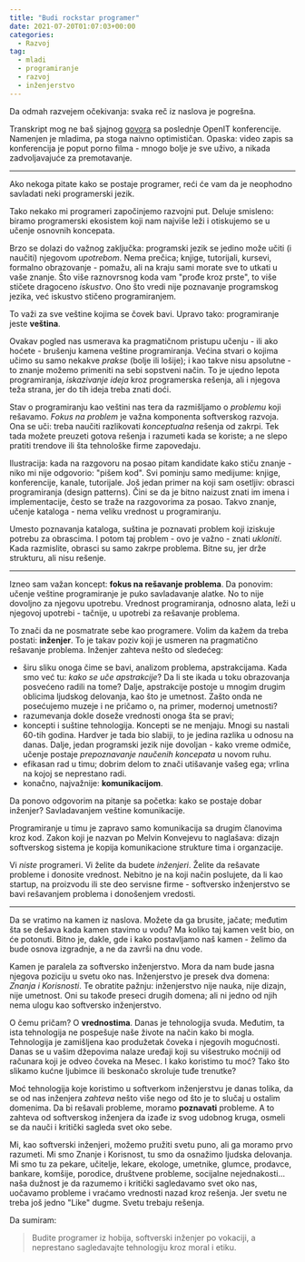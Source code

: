 ```yaml
---
title: "Budi rockstar programer"
date: 2021-07-20T01:07:03+00:00
categories:
  - Razvoj
tag:
  - mladi
  - programiranje
  - razvoj
  - inženjerstvo
---
```


Da odmah razvejem očekivanja: svaka reč iz naslova je pogrešna.

<!--more-->

Transkript mog ne baš sjajnog [govora](https://youtu.be/xnwQfSN27x8) sa poslednje OpenIT konferencije. Namenjen je mladima, pa stoga naivno optimističan. Opaska: video zapis sa konferencija je poput porno filma - mnogo bolje je sve uživo, a nikada zadvoljavajuće za premotavanje.

---

Ako nekoga pitate kako se postaje programer, reći će vam da je neophodno savladati neki programerski jezik.

Tako nekako mi programeri započinjemo razvojni put. Deluje smisleno: biramo programerski ekosistem koji nam najviše leži i otiskujemo se u učenje osnovnih koncepata.

Brzo se dolazi do važnog zaključka: programski jezik se jedino može učiti (i naučiti) njegovom _upotrebom_. Nema prečica; knjige, tutorijali, kursevi, formalno obrazovanje - pomažu, ali na kraju sami morate sve to utkati u vaše znanje. Što više raznovrsnog koda vam "prođe kroz prste", to više stičete dragoceno _iskustvo_. Ono što vredi nije poznavanje programskog jezika, već iskustvo stičeno programiranjem.

To važi za sve veštine kojima se čovek bavi. Upravo tako: programiranje jeste **veština**.

Ovakav pogled nas usmerava ka pragmatičnom pristupu učenju - ili ako hoćete - brušenju kamena veštine programiranja. Većina stvari o kojima učimo su samo nekakve _prakse_ (bolje ili lošije); i kao takve nisu apsolutne - to znanje možemo primeniti na sebi sopstveni način. To je ujedno lepota programiranja, _iskazivanje ideja_ kroz programerska rešenja, ali i njegova teža strana, jer do tih ideja treba znati doći.

Stav o programiranju kao veštini nas tera da razmišljamo o _problemu_ koji rešavamo. _Fokus na problem_ je važna komponenta softverskog razvoja. Ona se uči: treba naučiti razlikovati _konceptualna_ rešenja od zakrpi. Tek tada možete preuzeti gotova rešenja i razumeti kada se koriste; a ne slepo pratiti trendove ili šta tehnološke firme zapovedaju.

Ilustracija: kada na razgovoru na posao pitam kandidate kako stiču znanje - niko mi nije odgovorio: "pišem kod". Svi pominju samo medijume: knjige, konferencije, kanale, tutorijale. Još jedan primer na koji sam osetljiv: obrasci programiranja (design patterns). Čini se da je bitno naizust znati im imena i implementacije, često se traže na razgovorima za posao. Takvo znanje, učenje kataloga - nema veliku vrednost u programiranju.

Umesto poznavanja kataloga, suština je poznavati problem koji iziskuje potrebu za obrascima. I potom taj problem - ovo je važno - znati _ukloniti_. Kada razmislite, obrasci su samo zakrpe problema. Bitne su, jer drže strukturu, ali nisu rešenje.

---

Izneo sam važan koncept: **fokus na rešavanje problema**. Da ponovim: učenje veštine programiranje je puko savladavanje alatke. No to nije dovoljno za njegovu upotrebu. Vrednost programiranja, odnosno alata, leži u njegovoj upotrebi - tačnije, u upotrebi za rešavanje problema.

To znači da ne posmatrate sebe kao programere. Volim da kažem da treba postati: **inženjer**. To je takav poziv koji je usmeren na pragmatično rešavanje problema. Inženjer zahteva nešto od sledećeg:

+ širu sliku onoga čime se bavi, analizom problema, apstrakcijama. Kada smo već tu: _kako se uče apstrakcije_? Da li ste ikada u toku obrazovanja posvećeno radili na tome? Dalje, apstrakcije postoje u mnogim drugim oblicima ljudskog delovanja, kao što je umetnost. Zašto onda ne posećujemo muzeje i ne pričamo o, na primer, modernoj umetnosti?
+ razumevanja dokle doseže vrednosti onoga šta se pravi;
+ koncepti i suštine tehnologija. Koncepti se ne menjaju. Mnogi su nastali 60-tih godina. Hardver je tada bio slabiji, to je jedina razlika u odnosu na danas. Dalje, jedan programski jezik nije dovoljan - kako vreme odmiče, učenje postaje _prepoznavanje naučenih koncepata_ u novom ruhu.
+ efikasan rad u timu; dobrim delom to znači utišavanje vašeg ega; vrlina na kojoj se neprestano radi.
+ konačno, najvažnije: **komunikacijom**.

Da ponovo odgovorim na pitanje sa početka: kako se postaje dobar inženjer? Savladavanjem veštine komunikacije.

Programiranje u timu je zapravo samo komunikacija sa drugim članovima kroz kod. Zakon koji je nazvan po Melvin Konvejevu to naglašava: dizajn softverskog sistema je kopija komunikacione strukture tima i organzacije.

Vi _niste_ programeri. Vi želite da budete _inženjeri_. Želite da rešavate probleme i donosite vrednost. Nebitno je na koji način poslujete, da li kao startup, na proizvodu ili ste deo servisne firme - softversko inženjerstvo se bavi rešavanjem problema i donošenjem vredosti.

---

Da se vratimo na kamen iz naslova. Možete da ga brusite, jačate; međutim šta se dešava kada kamen stavimo u vodu? Ma koliko taj kamen vešt bio, on će potonuti. Bitno je, dakle, gde i kako postavljamo naš kamen - želimo da bude osnova izgradnje, a ne da završi na dnu vode.

Kamen je paralela za softversko inženjerstvo. Mora da nam bude jasna njegova poziciju u svetu oko nas. Inženjerstvo je presek dva domena: _Znanja i Korisnosti_. Te obratite pažnju: inženjerstvo nije nauka, nije dizajn, nije umetnost. Oni su takođe preseci drugih domena; ali ni jedno od njih nema ulogu kao softversko inženjerstvo.

O čemu pričam? O **vrednostima**. Danas je tehnologija svuda. Međutim, ta ista tehnologija ne pospešuje naše živote na način kako bi mogla. Tehnologija je zamišljena kao produžetak čoveka i njegovih mogućnosti. Danas se u vašim džepovima nalaze uređaji koji su višestruko moćniji od računara koji je odveo čoveka na Mesec. I kako koristimo tu moć? Tako što slikamo kućne ljubimce ili beskonačo skroluje tuđe trenutke?

Moć tehnologija koje koristimo u softverkom inženjerstvu je danas tolika, da se od nas inženjera _zahteva_ nešto više nego od što je to slučaj u ostalim domenima. Da bi rešavali probleme, moramo **poznavati** probleme. A to zahteva od softverskog inženjera da izađe iz svog udobnog kruga, osmeli se da nauči i kritički sagleda svet oko sebe.

Mi, kao softverski inženjeri, možemo pružiti svetu puno, ali ga moramo prvo razumeti. Mi smo Znanje i Korisnost, tu smo da osnažimo ljudska delovanja. Mi smo tu za pekare, učitelje, lekare, ekologe, umetnike, glumce, prodavce, bankare, komšije, porodice, društvene probleme, socijalne nejednakosti... naša dužnost je da razumemo i kritički sagledavamo svet oko nas, uočavamo probleme i vraćamo vrednosti nazad kroz rešenja. Jer svetu ne treba još jedno "Like" dugme. Svetu trebaju rešenja.

Da sumiram:

> Budite programer iz hobija, softverski inženjer po vokaciji, a neprestano sagledavajte tehnologiju kroz moral i etiku.
